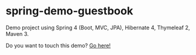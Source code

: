 # spring-demo-guestbook
Demo project using Spring 4 (Boot, MVC, JPA), Hibernate 4, Thymeleaf 2, Maven 3.

Do you want to touch this demo? [Go here!](https://spring-gb13.rhcloud.com/)
